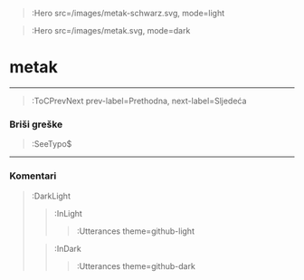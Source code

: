 > :Hero src=/images/metak-schwarz.svg,
>       mode=light

> :Hero src=/images/metak.svg,
>       mode=dark

# metak

****



> :ToCPrevNext prev-label=Prethodna, next-label=Sljedeća

### Briši greške

> :SeeTypo$

****

### Komentari

> :DarkLight
> > :InLight
> >
> > > :Utterances theme=github-light
>
> > :InDark
> >
> > > :Utterances theme=github-dark